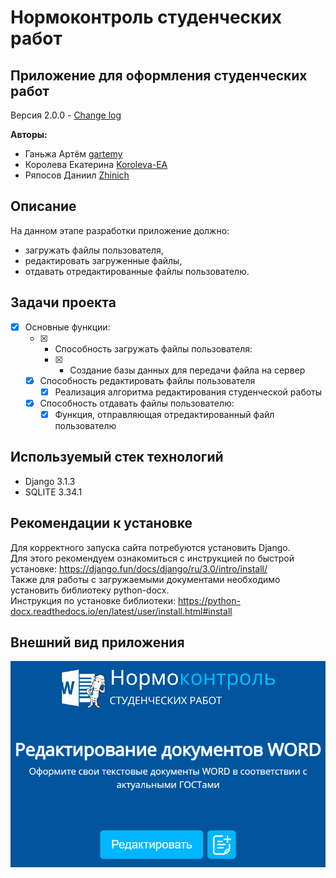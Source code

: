 # Нормоконтроль студенческих работ

## Приложение для оформления студенческих работ

Версия 2.0.0 - [Change log](CHANGELOG.md)

**Авторы:**
* Ганьжа Артём [gartemy](https://github.com/gartemy)
* Королева Екатерина [Koroleva-EA](https://github.com/Koroleva-EA)
* Ряпосов Даниил [Zhinich](https://github.com/Zhinich)

## Описание
На данном этапе разработки приложение должно:
* загружать файлы пользователя,
* редактировать загруженные файлы,
* отдавать отредактированные файлы пользователю.

## Задачи проекта
- [x] Основные функции:
  - [x] - Способность загружать файлы пользователя:
    - [x] - Создание базы данных для передачи файла на сервер
  - [x] Способность редактировать файлы пользователя
    - [x] Реализация алгоритма редактирования студенческой работы
  - [x] Способность отдавать файлы пользователю:
    - [x] Функция, отправляющая отредактированный файл пользователю

## Используемый стек технологий
* Django 3.1.3
* SQLITE 3.34.1

## Рекомендации к установке
Для корректного запуска сайта потребуются установить Django.  
Для этого рекомендуем ознакомиться с инструкцией по быстрой установке: https://django.fun/docs/django/ru/3.0/intro/install/  
Также для работы с загружаемыми документами необходимо установить библиотеку python-docx.  
Инструкция по установке библиотеки: https://python-docx.readthedocs.io/en/latest/user/install.html#install   

## Внешний вид приложения
<img src="https://github.com/gartemy/ControlSystem/blob/master/pages/static/images/readme-interface.png" >
